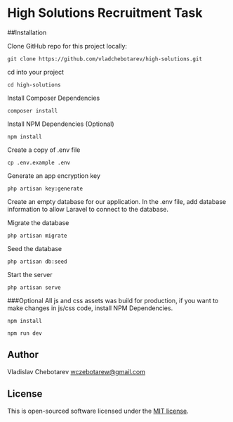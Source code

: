 # High Solutions Recruitment Task

##Installation

Clone GitHub repo for this project locally:

`git clone https://github.com/vladchebotarev/high-solutions.git`

cd into your project

`cd high-solutions`

Install Composer Dependencies

`composer install`

Install NPM Dependencies (Optional)

`npm install`

Create a copy of .env file

`cp .env.example .env`

Generate an app encryption key

`php artisan key:generate`

Create an empty database for our application. In the .env file, add database information to allow Laravel to connect to the database.

Migrate the database

`php artisan migrate`

Seed the database

`php artisan db:seed`

Start the server

`php artisan serve`

###Optional
All js and css assets was build for production, if you want to make changes in js/css code, install NPM Dependencies.

`npm install`

`npm run dev`

## Author
Vladislav Chebotarev
wczebotarew@gmail.com

## License

This is open-sourced software licensed under the [MIT license](https://opensource.org/licenses/MIT).
